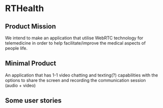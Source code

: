 # RTHealth

## Product Mission
We intend to make an application that utilise WebRTC technology for telemedicine in order to help facilitate/improve the medical aspects of people life.

## Minimal Product
An application that has 1-1 video chatting and texting(?) capabilities with the options to share the screen and recording the communication session (audio + video)

## Some user stories

